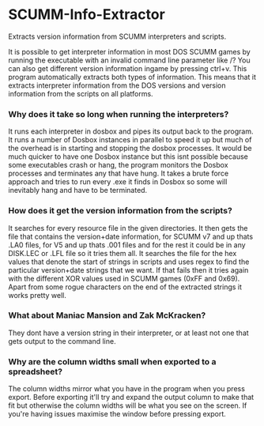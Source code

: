 # SCUMM-Info-Extractor
Extracts version information from SCUMM interpreters and scripts.

It is possible to get interpreter information in most DOS SCUMM games by running the executable with an invalid command line parameter like /? You can also get different version information ingame by pressing ctrl+v. This program automatically extracts both types of information. This means that it extracts interpreter information from the DOS versions and version information from the scripts on all platforms.

### Why does it take so long when running the interpreters?
It runs each interpreter in dosbox and pipes its output back to the program. It runs a number of Dosbox instances in parallel to speed it up but much of the overhead is in starting and stopping the dosbox processes. It would be much quicker to have one Dosbox instance but this isnt possible because some executables crash or hang, the program monitors the Dosbox processes and terminates any that have hung. It takes a brute force approach and tries to run every .exe it finds in Dosbox so some will inevitably hang and have to be terminated.

### How does it get the version information from the scripts?
It searches for every resource file in the given directories. It then gets the  file that contains the version+date information, for SCUMM v7 and up thats .LA0 files, for V5 and up thats .001 files and for the rest it could be in any DISK.LEC or .LFL file so it tries them all. It searches the file for the hex values that denote the start of strings in scripts and uses regex to find the particular version+date strings that we want. If that fails then it tries again with the different XOR values used in SCUMM games (0xFF and 0x69). Apart from some rogue characters on the end of the extracted strings it works pretty well.

### What about Maniac Mansion and Zak McKracken?
They dont have a version string in their interpreter, or at least not one that gets output to the command line.

### Why are the column widths small when exported to a spreadsheet?
The column widths mirror what you have in the program when you press export. Before exporting it'll try and expand the output column to make that fit but otherwise the column widths will be what you see on the screen. If you're having issues maximise the window before pressing export.
